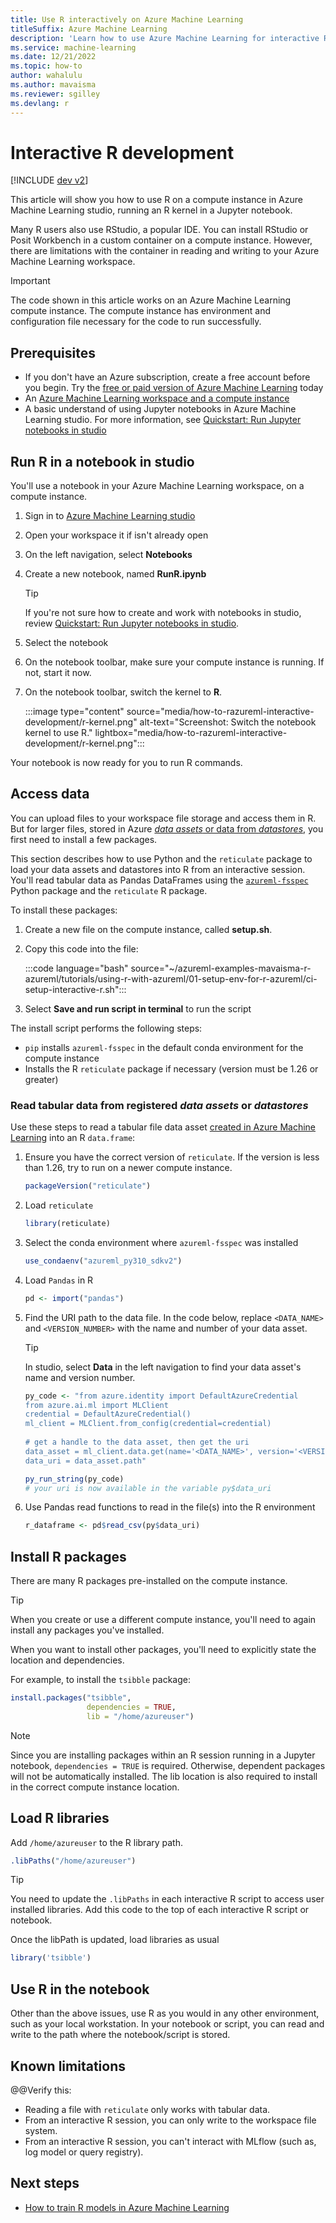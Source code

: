 ```yaml
---
title: Use R interactively on Azure Machine Learning
titleSuffix: Azure Machine Learning
description: 'Learn how to use Azure Machine Learning for interactive R work'
ms.service: machine-learning
ms.date: 12/21/2022
ms.topic: how-to
author: wahalulu
ms.author: mavaisma
ms.reviewer: sgilley
ms.devlang: r
---
```


# Interactive R development

[!INCLUDE [dev v2](../../includes/machine-learning-dev-v2.md)]

This article will show you how to use R on a compute instance in Azure Machine Learning studio, running an R kernel in a Jupyter notebook.

Many R users also use RStudio, a popular IDE. You can install RStudio or Posit Workbench in a custom container on a compute instance.  However, there are limitations with the container in reading and writing to your Azure Machine Learning workspace.  

> [!IMPORTANT]
> The code shown in this article works on an Azure Machine Learning compute instance.  The compute instance has environment and configuration file necessary for the code to run successfully.  

## Prerequisites

- If you don't have an Azure subscription, create a free account before you begin. Try the [free or paid version of Azure Machine Learning](https://azure.microsoft.com/free/) today
- An [Azure Machine Learning workspace and a compute instance](quickstart-create-resources.md)
- A basic understand of using Jupyter notebooks in Azure Machine Learning studio.  For more information, see [Quickstart: Run Jupyter notebooks in studio](quickstart-run-notebooks.md)

## Run R in a notebook in studio

You'll use a notebook in your Azure Machine Learning workspace, on a compute instance.  

1. Sign in to [Azure Machine Learning studio](https://ml.azure.com)
1. Open your workspace it if isn't already open
1. On the left navigation, select **Notebooks**
1. Create a new notebook, named **RunR.ipynb**

    > [!TIP]
    > If you're not sure how to create and work with notebooks in studio, review [Quickstart: Run Jupyter notebooks in studio](quickstart-run-notebooks.md).

1. Select the notebook
1. On the notebook toolbar, make sure your compute instance is running.  If not, start it now.
1. On the notebook toolbar, switch the kernel to **R**.

    :::image type="content" source="media/how-to-razureml-interactive-development/r-kernel.png" alt-text="Screenshot: Switch the notebook kernel to use R." lightbox="media/how-to-razureml-interactive-development/r-kernel.png":::

Your notebook is now ready for you to run R commands.

## Access data

You can upload files to your workspace file storage and access them in R.  But for larger files, stored in Azure [_data assets_ or data from _datastores_](concept-data.md), you first need to install a few packages.

This section describes how to use Python and the `reticulate` package to load your data assets and datastores into R from an interactive session. You'll read tabular data as Pandas DataFrames using the [`azureml-fsspec`](/python/api/azureml-fsspec/?view=azure-ml-py) Python package and the `reticulate` R package. 

To install these packages:

1. Create a new file on the compute instance, called **setup.sh**.  
1. Copy this code into the file:

    :::code language="bash" source="~/azureml-examples-mavaisma-r-azureml/tutorials/using-r-with-azureml/01-setup-env-for-r-azureml/ci-setup-interactive-r.sh":::


1. Select  **Save and run script in terminal** to run the script

The install script performs the following steps:

* `pip` installs `azureml-fsspec` in the default conda environment for the compute instance
* Installs the R `reticulate` package if necessary (version must be 1.26 or greater)


### Read tabular data from registered _data assets_ or _datastores_

Use these steps to read a tabular file data asset [created in Azure Machine Learning](how-to-create-data-assets.md?tabs=cli#create-a-uri_file-data-asset) into an R `data.frame`:

1. Ensure you have the correct version of `reticulate`.  If the version is less than 1.26, try to run on a newer compute instance.

    ```r
    packageVersion("reticulate")
    ``` 

1. Load `reticulate`

    ```r
    library(reticulate)
    ```

1. Select the conda environment where `azureml-fsspec` was installed

    ```r
    use_condaenv("azureml_py310_sdkv2")
    ```

1. Load `Pandas` in R

    ```r
    pd <- import("pandas")
    ```

1. Find the URI path to the data file. In the code below, replace `<DATA_NAME>` and `<VERSION_NUMBER>` with the name and number of your data asset.

    > [!TIP]
    > In studio, select **Data** in the left navigation to find your data asset's name and version number.
    
    ```r
    py_code <- "from azure.identity import DefaultAzureCredential
    from azure.ai.ml import MLClient
    credential = DefaultAzureCredential()
    ml_client = MLClient.from_config(credential=credential)
        
    # get a handle to the data asset, then get the uri
    data_asset = ml_client.data.get(name='<DATA_NAME>', version='<VERSION_NUMBER>')
    data_uri = data_asset.path"
    
    py_run_string(py_code)
    # your uri is now available in the variable py$data_uri
    ```
    
1. Use Pandas read functions to read in the file(s) into the R environment

    ```r
    r_dataframe <- pd$read_csv(py$data_uri)
    ```

## Install R packages

There are many R packages pre-installed on the compute instance.

> [!TIP]
> When you create or use a different compute instance, you'll need to again install any packages you've installed.

When you want to install other packages, you'll need to explicitly state the location and dependencies.

For example, to install the `tsibble` package:

```r
install.packages("tsibble", 
                 dependencies = TRUE,
                 lib = "/home/azureuser")
```

> [!NOTE]
> Since you are installing packages within an R session running in a Jupyter notebook, `dependencies = TRUE` is required. Otherwise, dependent packages will not be automatically installed. The lib location is also required to install in the correct compute instance location.

## Load R libraries

Add `/home/azureuser` to the R library path. 

```r
.libPaths("/home/azureuser")
```

> [!TIP]
> You need to update the `.libPaths` in each interactive R script to access user installed libraries.  Add this code to the top of each interactive R script or notebook.  

Once the libPath is updated, load libraries as usual

```r
library('tsibble')
```

## Use R in the notebook

Other than the above issues, use R as you would in any other environment, such as your local workstation.  In your notebook or script, you can read and write to the path where the notebook/script is stored.

## Known limitations

@@Verify this: 
- Reading a file with `reticulate` only works with tabular data.
- From an interactive R session, you can only write to the workspace file system.
- From an interactive R session, you can't interact with MLflow (such as, log model or query registry).


## Next steps

* [How to train R models in Azure Machine Learning](how-to-razureml-train-model.md)